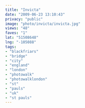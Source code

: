 ```yaml
---
title: "Invicta"
date: "2009-06-23 13:10:43"
privacy: "public"
image: "photo/invicta/invicta.jpg"
views: "48"
faves: "1"
lat: "51508648"
lng: "-105088"
tags:
- "blackfriars"
- "bridge"
- "city"
- "england"
- "london"
- "photowalk"
- "photowalklondon"
- "st"
- "pauls"
- "uk"
- "st pauls"
---
```

<a href="/photos/2009/06/23/invicta" rel="nofollow"></a>
